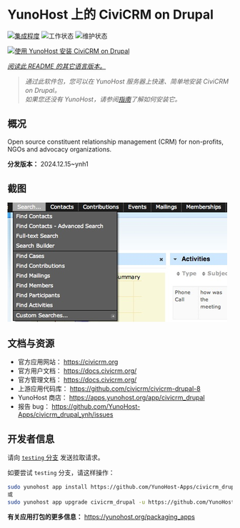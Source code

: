 <!--
注意：此 README 由 <https://github.com/YunoHost/apps/tree/master/tools/readme_generator> 自动生成
请勿手动编辑。
-->

# YunoHost 上的 CiviCRM on Drupal

[![集成程度](https://apps.yunohost.org/badge/integration/civicrm_drupal)](https://ci-apps.yunohost.org/ci/apps/civicrm_drupal/)
![工作状态](https://apps.yunohost.org/badge/state/civicrm_drupal)
![维护状态](https://apps.yunohost.org/badge/maintained/civicrm_drupal)

[![使用 YunoHost 安装 CiviCRM on Drupal](https://install-app.yunohost.org/install-with-yunohost.svg)](https://install-app.yunohost.org/?app=civicrm_drupal)

*[阅读此 README 的其它语言版本。](./ALL_README.md)*

> *通过此软件包，您可以在 YunoHost 服务器上快速、简单地安装 CiviCRM on Drupal。*  
> *如果您还没有 YunoHost，请参阅[指南](https://yunohost.org/install)了解如何安装它。*

## 概况

Open source constituent relationship management (CRM) for non-profits, NGOs and advocacy organizations.

**分发版本：** 2024.12.15~ynh1

## 截图

![CiviCRM on Drupal 的截图](./doc/screenshots/screenshot.png)

## 文档与资源

- 官方应用网站： <https://civicrm.org>
- 官方用户文档： <https://docs.civicrm.org/>
- 官方管理文档： <https://docs.civicrm.org/>
- 上游应用代码库： <https://github.com/civicrm/civicrm-drupal-8>
- YunoHost 商店： <https://apps.yunohost.org/app/civicrm_drupal>
- 报告 bug： <https://github.com/YunoHost-Apps/civicrm_drupal_ynh/issues>

## 开发者信息

请向 [`testing` 分支](https://github.com/YunoHost-Apps/civicrm_drupal_ynh/tree/testing) 发送拉取请求。

如要尝试 `testing` 分支，请这样操作：

```bash
sudo yunohost app install https://github.com/YunoHost-Apps/civicrm_drupal_ynh/tree/testing --debug
或
sudo yunohost app upgrade civicrm_drupal -u https://github.com/YunoHost-Apps/civicrm_drupal_ynh/tree/testing --debug
```

**有关应用打包的更多信息：** <https://yunohost.org/packaging_apps>
